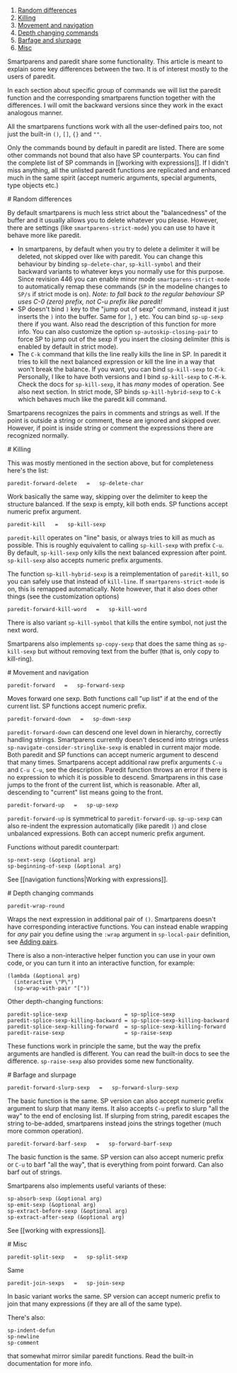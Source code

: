1. [Random differences](#random-differences)
2. [Killing](#killing)
3. [Movement and navigation](#movement-and-navigation)
4. [Depth changing commands](#depth-changing-commands)
5. [Barfage and slurpage](#barfage-and-slurpage)
6. [Misc](#misc)

Smartparens and paredit share some functionality. This article is meant to explain some key differences between the two. It is of interest mostly to the users of paredit.

In each section about specific group of commands we will list the paredit function and the corresponding smartparens function together with the differences. I will omit the backward versions since they work in the exact analogous manner.

All the smartparens functions work with all the user-defined pairs too, not just the built-in `()`, `[]`, `{}` and `""`.

Only the commands bound by default in paredit are listed. There are some other commands not bound that also have SP counterparts. You can find the complete list of SP commands in [[working with expressions]]. If I didn't miss anything, all the unlisted paredit functions are replicated and enhanced much in the same spirit (accept numeric arguments, special arguments, type objects etc.)

<a name="random-differences" />
# Random differences

By default smartparens is much less strict about the "balancedness" of the buffer and it usually allows you to delete whatever you please. However, there are settings (like `smartparens-strict-mode`) you can use to have it behave more like paredit.

* In smartparens, by default when you try to delete a delimiter it will be deleted, not skipped over like with paredit. You can change this behaviour by binding `sp-delete-char`, `sp-kill-symbol` and their backward variants to whatever keys you normally use for this purpose. Since revision 446 you can enable minor mode `smartparens-strict-mode` to automatically remap these commands (`SP` in the modeline changes to `SP/s` if strict mode is on). *Note: to fall back to the regular behaviour SP uses C-0 (zero) prefix, not C-u prefix like paredit!*
* SP doesn't bind `)` key to the "jump out of sexp" command, instead it just inserts the `)` into the buffer. Same for `]`, `}` etc. You can bind `sp-up-sexp` there if you want. Also read the description of this function for more info.  You can also customize the option `sp-autoskip-closing-pair` to force SP to jump out of the sexp if you insert the closing delimiter (this is enabled by default in strict mode).
* The `C-k` command that kills the line really kills the line in SP. In paredit it tries to kill the next balanced expression or kill the line in a way that won't break the balance. If you want, you can bind `sp-kill-sexp` to `C-k`. Personally, I like to have both versions and I bind `sp-kill-sexp` to `C-M-k`. Check the docs for `sp-kill-sexp`, it has *many* modes of operation.  See also next section.  In strict mode, SP binds `sp-kill-hybrid-sexp` to `C-k` which behaves much like the paredit kill command.

Smartparens recognizes the pairs in comments and strings as well. If the point is outside a string or comment, these are ignored and skipped over. However, if point is inside string or comment the expressions there are recognized normally.

<a name="killing" />
# Killing

This was mostly mentioned in the section above, but for completeness here's the list:

    paredit-forward-delete   =   sp-delete-char

Work basically the same way, skipping over the delimiter to keep the structure balanced. If the sexp is empty, kill both ends. SP functions accept numeric prefix argument.

    paredit-kill   =   sp-kill-sexp

`paredit-kill` operates on "line" basis, or always tries to kill as much as possible. This is roughly equivalent to calling `sp-kill-sexp` with prefix `C-u`. By default, `sp-kill-sexp` only kills the next balanced expression after point. `sp-kill-sexp` also accepts numeric prefix arguments.

The function `sp-kill-hybrid-sexp` is a reimplementation of `paredit-kill`, so you can safely use that instead of `kill-line`. If `smartparens-strict-mode` is on, this is remapped automatically. Note however, that it also does other things (see the customization options)

    paredit-forward-kill-word   =   sp-kill-word

There is also variant `sp-kill-symbol` that kills the entire symbol, not just the next word.

Smartparens also implements `sp-copy-sexp` that does the same thing as `sp-kill-sexp` but without removing text from the buffer (that is, only copy to kill-ring).

<a name="movement-and-navigation" />
# Movement and navigation

    paredit-forward   =   sp-forward-sexp

Moves forward one sexp. Both functions call "up list" if at the end of the current list. SP functions accept numeric prefix.

    paredit-forward-down   =   sp-down-sexp

`paredit-forward-down` can descend one level down in hierarchy, correctly handling strings.  Smartparens currently doesn't descend into strings unless `sp-navigate-consider-stringlike-sexp` is enabled in current major mode.  Both paredit and SP functions can accept numeric argument to descend that many times.  Smartparens accept additional raw prefix arguments `C-u` and `C-u C-u`, see the description.  Paredit function throws an error if there is no expression to which it is possible to descend.  Smartparens in this case jumps to the front of the current list, which is reasonable.  After all, descending to "current" list means going to the front.

    paredit-forward-up   =   sp-up-sexp

`paredit-forward-up` is symmetrical to `paredit-forward-up`. `sp-up-sexp` can also re-indent the expression automatically (like paredit `)`) and close unbalanced expressions. Both can accept numeric prefix argument.

Functions without paredit counterpart:

    sp-next-sexp (&optional arg)
    sp-beginning-of-sexp (&optional arg)

See [[navigation functions|Working with expressions]].


<a name="depth-changing-commands" />
# Depth changing commands

    paredit-wrap-round

Wraps the next expression in additional pair of `()`. Smartparens doesn't have corresponding interactive functions. You can instead enable wrapping for *any* pair you define using the `:wrap` argument in `sp-local-pair` definition, see [Adding pairs](https://github.com/Fuco1/smartparens/wiki/Pair-management#wiki-adding-pairs).

There is also a non-interactive helper function you can use in your own code, or you can turn it into an interactive function, for example:

    (lambda (&optional arg)
      (interactive \"P\")
      (sp-wrap-with-pair "["))

Other depth-changing functions:

    paredit-splice-sexp                  = sp-splice-sexp
    paredit-splice-sexp-killing-backward = sp-splice-sexp-killing-backward
    paredit-splice-sexp-killing-forward  = sp-splice-sexp-killing-forward
    paredit-raise-sexp                   = sp-raise-sexp

These functions work in principle the same, but the way the prefix arguments are handled is different. You can read the built-in docs to see the difference. `sp-raise-sexp` also provides some new functionality.

<a name="barfage-and-slurpage" />
# Barfage and slurpage

    paredit-forward-slurp-sexp   =   sp-forward-slurp-sexp

The basic function is the same. SP version can also accept numeric prefix argument to slurp that many items. It also accepts `C-u` prefix to slurp "all the way" to the end of enclosing list. If slurping from string, paredit escapes the string to-be-added, smartparens instead joins the strings together (much more common operation).

    paredit-forward-barf-sexp   =   sp-forward-barf-sexp

The basic function is the same. SP version can also accept numeric prefix or `C-u` to barf "all the way", that is everything from point forward. Can also barf out of strings.

Smartparens also implements useful variants of these:

    sp-absorb-sexp (&optional arg)
    sp-emit-sexp (&optional arg)
    sp-extract-before-sexp (&optional arg)
    sp-extract-after-sexp (&optional arg)

See [[working with expressions]].

<a name="misc" />
# Misc

    paredit-split-sexp   =   sp-split-sexp

Same

    paredit-join-sexps   =   sp-join-sexp

In basic variant works the same. SP version can accept numeric prefix to join that many expressions (if they are all of the same type).

There's also:

    sp-indent-defun
    sp-newline
    sp-comment

that somewhat mirror similar paredit functions.  Read the built-in documentation for more info.

